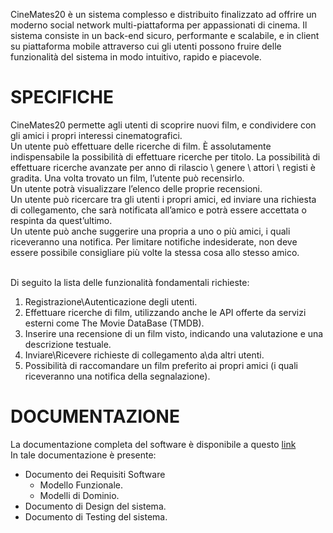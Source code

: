 CineMates20 è un sistema complesso e distribuito finalizzato ad offrire un moderno social network multi-piattaforma per appassionati di cinema. Il sistema consiste in un back-end sicuro, performante e scalabile, e in client su piattaforma mobile attraverso cui gli utenti possono fruire delle funzionalità del sistema in modo intuitivo, rapido
e piacevole.
<br>
<h1>SPECIFICHE</H1>
  CineMates20 permette agli utenti di scoprire nuovi film, e condividere con gli amici i propri interessi cinematografici.<br>
  Un utente può effettuare delle ricerche di film. È assolutamente indispensabile la possibilità di effettuare ricerche per titolo. La possibilità di effettuare ricerche avanzate per anno di rilascio \ genere \ attori \ registi è gradita. Una volta trovato un film, l’utente può recensirlo.<br>
  Un utente potrà visualizzare l’elenco delle proprie recensioni.<br>
  Un utente può ricercare tra gli utenti i propri amici, ed inviare una richiesta di collegamento, che sarà notificata all’amico e potrà essere accettata o respinta da quest’ultimo.<br>
  Un utente può anche suggerire una propria a uno o più amici, i quali
riceveranno una notifica. Per limitare notifiche indesiderate, non deve essere possibile consigliare più volte
la stessa cosa allo stesso amico.<br><br>
  
  Di seguito la lista delle funzionalità fondamentali richieste:<br>
  <ol>
    <li>Registrazione\Autenticazione degli utenti.</li>
    <li>Effettuare ricerche di film, utilizzando anche le API offerte da servizi esterni come The Movie DataBase (TMDB).</li>
    <li>Inserire una recensione di un film visto, indicando una valutazione e una descrizione testuale.</li>
    <li>Inviare\Ricevere richieste di collegamento a\da altri utenti.</li>
    <li>Possibilità di raccomandare un film preferito ai propri amici (i quali riceveranno una notifica della segnalazione).</li>
  </ol>
  <h1>DOCUMENTAZIONE</h1>
  La documentazione completa del software è disponibile a questo <a href="https://drive.google.com/file/d/1AdllchpxpanpdAm9v9IZ40E-qSiUZ8L_/view?usp=sharing">link</a><br>
  In tale documentazione è presente:
  <ul>
  <li>Documento dei Requisiti Software
    <ul>
      <li>Modello Funzionale.</li>
      <li>Modelli di Dominio.</li>
    </ul>
  </li>
  <li>Documento di Design del sistema.</li>
  <li>Documento di Testing del sistema.</li>
  </ul>
